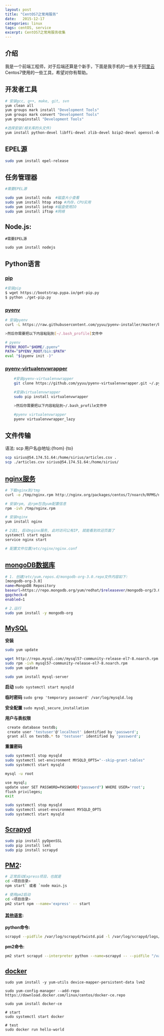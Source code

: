 ```yaml
---
layout: post
title: "CentOS7之常用服务"
date:   2015-12-17
categories: linux
tags: centOS, service
excerpt: CentOS7之常用服务收集
---
```


## 介绍

我是一个前端工程师，对于后端还算是个新手，下面是我手机的一些关于[阿里云](https://promotion.aliyun.com/ntms/act/ambassador/sharetouser.html?userCode=c2dmplih&utm_source=c2dmplih)Centos7使用的一些工具，希望对你有帮助。

## 开发者工具
```sh
# 安装gcc, g++, make, git, svn
yum clean all
yum groups mark install "Development Tools"
yum groups mark convert "Development Tools"
yum groupinstall "Development Tools"

#选择安装(相关库的头文件)
yum install python-devel libffi-devel zlib-devel bzip2-devel openssl-devel ncurses-devel sqlite-devel readline-devel tk-devel gdbm-devel db4-devel libpcap-devel xz-devel libxslt-devel libxml2-devel libjpeg-turbo-devel
```

## EPEL源
```sh
sudo yum install epel-release
```

## 任务管理器

```sh
#需要EPEL源

sudo yum install ncdu  #磁盘大小查看
sudo yum install htop atop #内存，CPU实用
sudo yum install iotop #磁盘使用IO
sudo yum install iftop #网络
```

## Node.js:
    #需要EPEL源

    sudo yum install nodejs

## Python语言

### [pip](https://pip.pypa.io/en/stable/installing/)

```sh
#安装pip
$ wget https://bootstrap.pypa.io/get-pip.py
$ python ./get-pip.py
```

### [pyenv](https://github.com/yyuu/pyenv-installer)

```sh
# 安装pyenv
curl -L https://raw.githubusercontent.com/yyuu/pyenv-installer/master/bin/pyenv-installer | bash

>然后你需要把以下内容粘贴到[~/.bash_profile]文件中

# pyenv
PYENV_ROOT="$HOME/.pyenv"
PATH="$PYENV_ROOT/bin:$PATH"
eval "$(pyenv init -)"
```

### [pyenv-virtualenvwrapper](https://github.com/pyenv/pyenv-virtualenvwrapper)

```sh
    #安装pyenv-virtualenvwrapper
    git clone https://github.com/yyuu/pyenv-virtualenvwrapper.git ~/.pyenv/plugins/pyenv-virtualenvwrapper

    #安装virtualenvwrapper
    sudo pip install virtualenvwrapper

    >然后你需要把以下内容粘贴到~/.bash_profile文件中

    #pyenv virtualenvwrapper
    pyenv virtualenvwrapper_lazy
```

## 文件传输

语法: scp 用户名@地址:{from} {to}

```sh
scp sirius@54.174.51.64:/home/sirius/articles.csv .
scp ./articles.csv sirius@54.174.51.64:/home/sirius/
```

## [nginx服务](http://nginx.org/en/linux_packages.html#stable)

```sh
# 下载nginx到/tmp
curl -o /tmp/nginx.rpm http://nginx.org/packages/centos/7/noarch/RPMS/nginx-release-centos-7-0.el7.ngx.noarch.rpm

# 安装rpm, 此rpm包含yum配置信息
rpm -ivh /tmp/nginx.rpm  

# 安装nginx
yum install nginx

# 2选1, 启动nginx服务, 此时访问公有IP, 就能看到欢迎页面了
systemctl start nginx
service nginx start

# 配置文件位置/etc/nginx/nginx.conf
```   

## [mongoDB数据库](https://docs.mongodb.org/v3.0/tutorial/install-mongodb-on-red-hat/)

```sh
# 1. 创建/etc/yum.repos.d/mongodb-org-3.0.repo文件内容如下:
[mongodb-org-3.0]
name=MongoDB Repository
baseurl=https://repo.mongodb.org/yum/redhat/$releasever/mongodb-org/3.0/x86_64/
gpgcheck=0
enabled=1

# 2.运行
sudo yum install -y mongodb-org
```


## [MySQL](https://www.linode.com/docs/databases/mysql/how-to-install-mysql-on-centos-7)
**安装**

```sh
sudo yum update

wget http://repo.mysql.com//mysql57-community-release-el7-8.noarch.rpm
sudo rpm -ivh mysql57-community-release-el7-8.noarch.rpm
sudo yum update

sudo yum install mysql-server
```

**启动** `sudo systemctl start mysqld`

**临时密码** `sudo grep 'temporary password' /var/log/mysqld.log`

**安全配置** `sudo mysql_secure_installation`

**用户与表权限**

```sh
 create database testdb;
 create user 'testuser'@'localhost' identified by 'password';
 grant all on testdb.* to 'testuser' identified by 'password';
```

**重置密码**

```sh
sudo systemctl stop mysqld
sudo systemctl set-environment MYSQLD_OPTS="--skip-grant-tables"
sudo systemctl start mysqld

mysql -u root

use mysql;
update user SET PASSWORD=PASSWORD("password") WHERE USER='root';
flush privileges;
exit

sudo systemctl stop mysqld
sudo systemctl unset-environment MYSQLD_OPTS
sudo systemctl start mysqld
```

## [Scrapyd](https://github.com/scrapy/scrapyd)

```sh
sudo pip install pyOpenSSL
sudo pip install lxml
sudo pip install scrapyd
```

## [PM2](http://pm2.keymetrics.io/):

```sh
# 正常启动Express项目，也就是
cd <项目目录>
npm start` 或者 `node main.js

# 使用pm2启动
cd <项目目录>
pm2 start npm --name='express' -- start
```

#### [其他语言](http://pm2.keymetrics.io/docs/usage/quick-start/#cheat-sheet):

**python命令:**
```sh
scrapyd --pidfile /var/log/scrapyd/twistd.pid -l /var/log/scrapyd/logs/scrapyd.log
```

**pm2命令:**
```sh
pm2 start scrapyd --interpreter python --name=scrapyd -- --pidfile "/var/log/scrapyd/twistd.pid" -l "/var/log/scrapyd/logs/scrapyd.log"
```

## [docker](https://docs.docker.com/engine/installation/linux/docker-ce/centos/#install-docker-ce)

```
sudo yum install -y yum-utils device-mapper-persistent-data lvm2

sudo yum-config-manager --add-repo https://download.docker.com/linux/centos/docker-ce.repo

sudo yum install docker-ce

# start
sudo systemctl start docker

# test
sudo docker run hello-world
```
